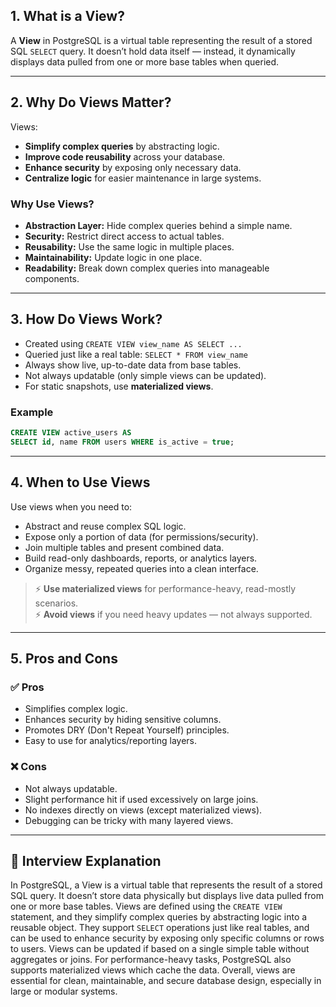 ## 1. What is a View?

A **View** in PostgreSQL is a virtual table representing the result of a stored SQL `SELECT` query. It doesn’t hold data itself — instead, it dynamically displays data pulled from one or more base tables when queried.

---

## 2. Why Do Views Matter?

Views:
- **Simplify complex queries** by abstracting logic.
- **Improve code reusability** across your database.
- **Enhance security** by exposing only necessary data.
- **Centralize logic** for easier maintenance in large systems.

### Why Use Views?

- **Abstraction Layer:** Hide complex queries behind a simple name.
- **Security:** Restrict direct access to actual tables.
- **Reusability:** Use the same logic in multiple places.
- **Maintainability:** Update logic in one place.
- **Readability:** Break down complex queries into manageable components.

---

## 3. How Do Views Work?

- Created using `CREATE VIEW view_name AS SELECT ...`
- Queried just like a real table: `SELECT * FROM view_name`
- Always show live, up-to-date data from base tables.
- Not always updatable (only simple views can be updated).
- For static snapshots, use **materialized views**.

### Example

```sql
CREATE VIEW active_users AS
SELECT id, name FROM users WHERE is_active = true;
```

---

## 4. When to Use Views

Use views when you need to:
- Abstract and reuse complex SQL logic.
- Expose only a portion of data (for permissions/security).
- Join multiple tables and present combined data.
- Build read-only dashboards, reports, or analytics layers.
- Organize messy, repeated queries into a clean interface.

> ⚡ **Use materialized views** for performance-heavy, read-mostly scenarios.  
> ⚡ **Avoid views** if you need heavy updates — not always supported.

---

## 5. Pros and Cons

### ✅ Pros
- Simplifies complex logic.
- Enhances security by hiding sensitive columns.
- Promotes DRY (Don't Repeat Yourself) principles.
- Easy to use for analytics/reporting layers.

### ❌ Cons
- Not always updatable.
- Slight performance hit if used excessively on large joins.
- No indexes directly on views (except materialized views).
- Debugging can be tricky with many layered views.

---

## 🧠 Interview Explanation

In PostgreSQL, a View is a virtual table that represents the result of a stored SQL query. It doesn’t store data physically but displays live data pulled from one or more base tables. Views are defined using the `CREATE VIEW` statement, and they simplify complex queries by abstracting logic into a reusable object. They support `SELECT` operations just like real tables, and can be used to enhance security by exposing only specific columns or rows to users. Views can be updated if based on a single simple table without aggregates or joins. For performance-heavy tasks, PostgreSQL also supports materialized views which cache the data. Overall, views are essential for clean, maintainable, and secure database design, especially in large or modular systems.

